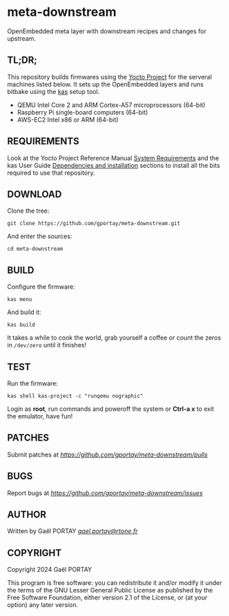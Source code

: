 # meta-downstream

OpenEmbedded meta layer with downstream recipes and changes for upstream.

## TL;DR;

This repository builds firmwares using the [Yocto Project] for the serveral
machines listed below. It sets up the OpenEmbedded layers and runs bitbake
using the [kas] setup tool.

 - QEMU Intel Core 2 and ARM Cortex-A57 microprocessors (64-bit)
 - Raspberry Pi single-board computers (64-bit)
 - AWS-EC2 Intel x86 or ARM (64-bit)

## REQUIREMENTS

Look at the Yocto Project Reference Manual [System Requirements] and the kas
User Guide [Dependencies and installation] sections to install all the bits
required to use that repository.

## DOWNLOAD

Clone the tree:

	git clone https://github.com/gportay/meta-downstream.git

And enter the sources:

	cd meta-downstream

## BUILD

Configure the firmware:

	kas menu

And build it:

	kas build

It takes a while to cook the world, grab yourself a coffee or count the zeros
in `/dev/zero` until it finishes!

## TEST

Run the firmware:

	kas shell kas-project -c "runqemu nographic"

Login as **root**, run commands and poweroff the system or **Ctrl-a x** to exit
the emulator, have fun!

## PATCHES

Submit patches at *https://github.com/gportay/meta-downstream/pulls*

## BUGS

Report bugs at *https://github.com/gportay/meta-downstream/issues*

## AUTHOR

Written by Gaël PORTAY *gael.portay@rtone.fr*

## COPYRIGHT

Copyright 2024 Gaël PORTAY

This program is free software: you can redistribute it and/or modify it under
the terms of the GNU Lesser General Public License as published by the Free
Software Foundation, either version 2.1 of the License, or (at your option) any
later version.

[Dependencies and installation]: https://kas.readthedocs.io/en/next/userguide/getting-started.html#dependencies-installation
[System Requirements]: https://docs.yoctoproject.org/dev/ref-manual/system-requirements.html
[Yocto Project]: https://docs.yoctoproject.org/brief-yoctoprojectqs/index.html
[kas]: https://kas.readthedocs.io/en/latest/
